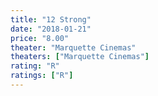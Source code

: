 ```yaml
---
title: "12 Strong"
date: "2018-01-21"
price: "8.00"
theater: "Marquette Cinemas"
theaters: ["Marquette Cinemas"]
rating: "R"
ratings: ["R"]
---
```

